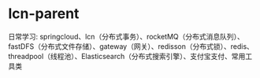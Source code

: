 # lcn-parent
日常学习: springcloud、lcn（分布式事务）、rocketMQ（分布式消息队列）、fastDFS（分布式文件存储）、gateway（网关）、redisson（分布式锁）、redis、threadpool（线程池）、Elasticsearch（分布式搜索引擎）、支付宝支付、常用工具类
